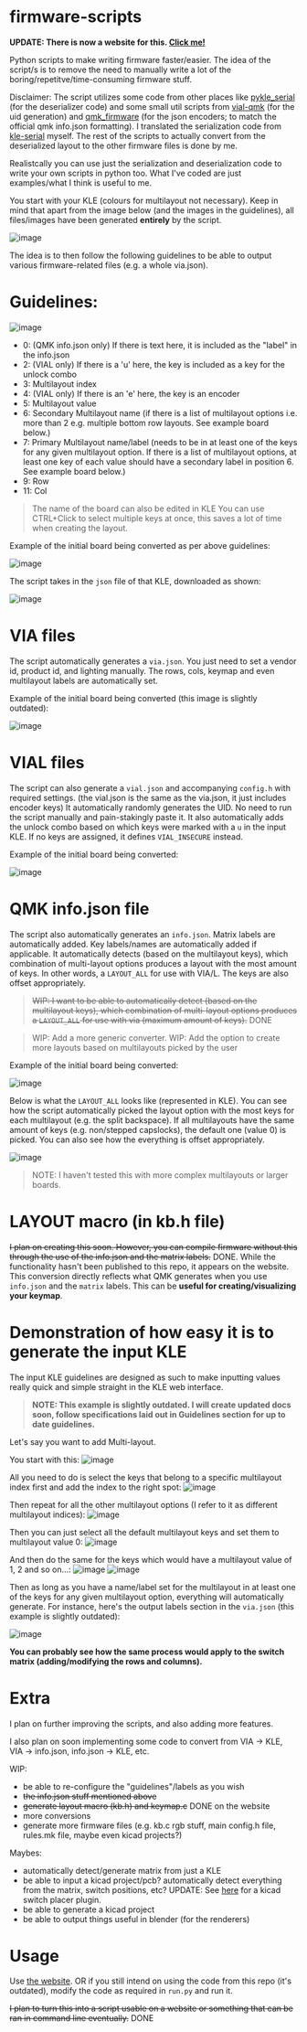 # firmware-scripts
**UPDATE: There is now a website for this. [Click me!](https://zykrah.me/)**

Python scripts to make writing firmware faster/easier. The idea of the script/s is to remove the need to manually write a lot of the boring/repetitve/time-consuming firmware stuff.

Disclaimer: The script utilizes some code from other places like [pykle_serial](https://github.com/hajimen/pykle_serial) (for the deserializer code) and some small util scripts from [vial-qmk](https://github.com/vial-kb/vial-qmk/blob/vial/util/vial_generate_keyboard_uid.py) (for the uid generation) and [qmk_firmware](https://github.com/qmk/qmk_firmware/blob/master/lib/python/qmk/json_encoders.py) (for the json encoders; to match the official qmk info.json formatting). I translated the serialization code from [kle-serial](https://github.com/ijprest/keyboard-layout-editor/blob/master/serial.js) myself. The rest of the scripts to actually convert from the deserialized layout to the other firmware files is done by me.

Realistcally you can use just the serialization and deserialization code to write your own scripts in python too. What I've coded are just examples/what I think is useful to me.

You start with your KLE (colours for multilayout not necessary). Keep in mind that apart from the image below (and the images in the guidelines), all files/images have been generated **entirely** by the script.

![image](https://user-images.githubusercontent.com/23428162/168476589-b85a1463-1e89-4ac8-a9f1-03661b76595a.png)

The idea is to then follow the following guidelines to be able to output various firmware-related files (e.g. a whole via.json).

# Guidelines:
![image](https://user-images.githubusercontent.com/23428162/168476640-09a4b226-8364-4fc1-833d-9fd1efac6a04.png)
- 0:  (QMK info.json only) If there is text here, it is included as the "label" in the info.json
- 2:  (VIAL only) If there is a 'u' here, the key is included as a key for the unlock combo 
- 3:  Multilayout index
- 4:  (VIAL only) If there is an 'e' here, the key is an encoder
- 5:  Multilayout value
- 6:  Secondary Multilayout name (if there is a list of multilayout options i.e. more than 2 e.g. multiple bottom row layouts. See example board below.)
- 7:  Primary Multilayout name/label (needs to be in at least one of the keys for any given multilayout option. If there is a list of multilayout options, at least one key of each value should have a secondary label in position 6. See example board below.)
- 9:  Row
- 11: Col

> The name of the board can also be edited in KLE
> You can use CTRL+Click to select multiple keys at once, this saves a lot of time when creating the layout.

Example of the initial board being converted as per above guidelines:

![image](https://user-images.githubusercontent.com/23428162/174466850-897b7da3-389b-4c21-8d17-2f1fae60f7bf.png)

The script takes in the `json` file of that KLE, downloaded as shown:

![image](https://user-images.githubusercontent.com/23428162/168476867-7477de1c-a342-41e8-b515-0a1d21b097b8.png)

# VIA files
The script automatically generates a `via.json`.
You just need to set a vendor id, product id, and lighting manually.
The rows, cols, keymap and even multilayout labels are automatically set.

Example of the initial board being converted (this image is slightly outdated):

![image](https://user-images.githubusercontent.com/23428162/168476979-1143ec2b-9967-4b91-9240-816fe28cd861.png)

# VIAL files
The script can also generate a `vial.json` and accompanying `config.h` with required settings.
(the vial.json is the same as the via.json, it just includes encoder keys)
It automatically randomly generates the UID. No need to run the script manually and pain-stakingly paste it.
It also automatically adds the unlock combo based on which keys were marked with a `u` in the input KLE. If no keys are assigned, it defines `VIAL_INSECURE` instead.

Example of the initial board being converted:

![image](https://user-images.githubusercontent.com/23428162/168477177-2f198dd4-32a1-4d5a-8aa1-39888b8c1ce3.png)


# QMK info.json file
The script also automatically generates an `info.json`.
Matrix labels are automatically added.
Key labels/names are automatically added if applicable.
It automatically detects (based on the multilayout keys), which combination of multi-layout options produces a layout with the most amount of keys. In other words, a `LAYOUT_ALL` for use with VIA/L.
The keys are also offset appropriately.

> ~~WIP: I want to be able to automatically detect (based on the multilayout keys), which combination of multi-layout options produces a `LAYOUT_ALL` for use with via (maximum amount of keys).~~ DONE

> WIP: Add a more generic converter.
> WIP: Add the option to create more layouts based on multilayouts picked by the user

Example of the initial board being converted:

![image](https://user-images.githubusercontent.com/23428162/168613346-3093326b-dd5f-4cf3-8b72-df4aa86ce260.png)

Below is what the `LAYOUT_ALL` looks like (represented in KLE). You can see how the script automatically picked the layout option with the most keys for each multilayout (e.g. the split backspace). If all multilayouts have the same amount of keys (e.g. non/stepped capslocks), the default one (value 0) is picked. You can also see how the everything is offset appropriately. 

![image](https://user-images.githubusercontent.com/23428162/168613442-5ea87f88-3bc4-4406-91d6-df2550f58f43.png)

> NOTE: I haven't tested this with more complex multilayouts or larger boards.

# LAYOUT macro (in kb.h file)
~~I plan on creating this soon. However, you can compile firmware without this through the use of the info.json and the matrix labels.~~ DONE. While the functionality hasn't been published to this repo, it appears on the website. This conversion directly reflects what QMK generates when you use `info.json` and the `matrix` labels. This can be **useful for creating/visualizing your keymap**.

# Demonstration of how easy it is to generate the input KLE
The input KLE guidelines are designed as such to make inputting values really quick and simple straight in the KLE web interface.

> **NOTE: This example is slightly **outdated**. I will create updated docs soon, follow specifications laid out in Guidelines section for up to date guidelines.**

Let's say you want to add Multi-layout.

You start with this:
![image](https://user-images.githubusercontent.com/23428162/168477382-3782ad2d-59ef-40f7-82d4-ae3754207c0b.png)

All you need to do is select the keys that belong to a specific multilayout index first and add the index to the right spot:
![image](https://user-images.githubusercontent.com/23428162/168477400-23977151-1f0e-4adf-b2fc-42d54fa3c7af.png)

Then repeat for all the other multilayout options (I refer to it as different multilayout indices):
![image](https://user-images.githubusercontent.com/23428162/168477416-c4e5ce77-489a-4ec3-8648-2bcc0c72e5b9.png)

Then you can just select all the default multilayout keys and set them to multilayout value 0:
![image](https://user-images.githubusercontent.com/23428162/168477462-5e30bafa-879a-4a8d-b420-7923a8959a0c.png)

And then do the same for the keys which would have a multilayout value of 1, 2 and so on...:
![image](https://user-images.githubusercontent.com/23428162/168477476-ac12624a-0947-4b64-9ff1-82c7d7136516.png)
![image](https://user-images.githubusercontent.com/23428162/168477497-c221ceeb-a596-455b-b9f1-6c0b8eecfcc3.png)

Then as long as you have a name/label set for the multilayout in at least one of the keys for any given multilayout option, everything will automatically generate.
For instance, here's the output labels section in the `via.json` (this example is slightly outdated):

![image](https://user-images.githubusercontent.com/23428162/168477554-c910f3b2-a9a9-4ae6-bbb1-97242160f18f.png)

**You can probably see how the same process would apply to the switch matrix (adding/modifying the rows and columns).**

# Extra
I plan on further improving the scripts, and also adding more features.

I also plan on soon implementing some code to convert from VIA -> KLE, VIA -> info.json, info.json -> KLE, etc.

WIP:
- be able to re-configure the "guidelines"/labels as you wish
- ~~the info.json stuff mentioned above~~
- ~~generate layout macro (kb.h) and keymap.c~~ DONE on the website
- more conversions
- generate more firmware files (e.g. kb.c rgb stuff, main config.h file, rules.mk file, maybe even kicad projects?)

Maybes:
- automatically detect/generate matrix from just a KLE
- be able to input a kicad project/pcb? automatically detect everything from the matrix, switch positions, etc? UPDATE: See [here](https://github.com/zykrah/kicad-kle-placer) for a kicad switch placer plugin.
- be able to generate a kicad project
- be able to output things useful in blender (for the renderers)

# Usage
 Use [the website](https://zykrah.me/). OR if you still intend on using the code from this repo (it's outdated), modify the code as required in `run.py` and run it.
 
 ~~I plan to turn this into a script usable on a website or something that can be ran in command line eventually.~~ DONE
